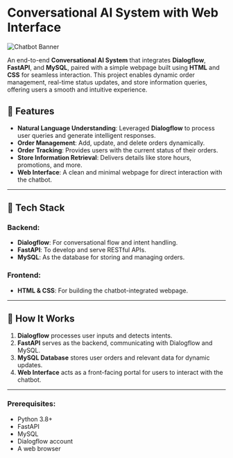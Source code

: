 # Conversational AI System with Web Interface  

![Chatbot Banner](https://via.placeholder.com/1200x400)  

An end-to-end **Conversational AI System** that integrates **Dialogflow**, **FastAPI**, and **MySQL**, paired with a simple webpage built using **HTML** and **CSS** for seamless interaction. This project enables dynamic order management, real-time status updates, and store information queries, offering users a smooth and intuitive experience.  

## 🌟 **Features**  
- **Natural Language Understanding**: Leveraged **Dialogflow** to process user queries and generate intelligent responses.  
- **Order Management**: Add, update, and delete orders dynamically.  
- **Order Tracking**: Provides users with the current status of their orders.  
- **Store Information Retrieval**: Delivers details like store hours, promotions, and more.  
- **Web Interface**: A clean and minimal webpage for direct interaction with the chatbot.  

---

## 🔧 **Tech Stack**  
### Backend:  
- **Dialogflow**: For conversational flow and intent handling.  
- **FastAPI**: To develop and serve RESTful APIs.  
- **MySQL**: As the database for storing and managing orders.  

### Frontend:  
- **HTML & CSS**: For building the chatbot-integrated webpage.  

---

## 🚀 **How It Works**  

1. **Dialogflow** processes user inputs and detects intents.  
2. **FastAPI** serves as the backend, communicating with Dialogflow and MySQL.  
3. **MySQL Database** stores user orders and relevant data for dynamic updates.  
4. **Web Interface** acts as a front-facing portal for users to interact with the chatbot.  

---


### Prerequisites:  
- Python 3.8+  
- FastAPI  
- MySQL  
- Dialogflow account  
- A web browser  



